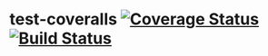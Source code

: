 # test-coveralls [![Coverage Status](https://coveralls.io/repos/github/zeroFruit/test-coveralls/badge.svg?branch=master)](https://coveralls.io/github/zeroFruit/test-coveralls?branch=master) [![Build Status](https://travis-ci.org/zeroFruit/test-coveralls.svg?branch=master)](https://travis-ci.org/zeroFruit/test-coveralls)
